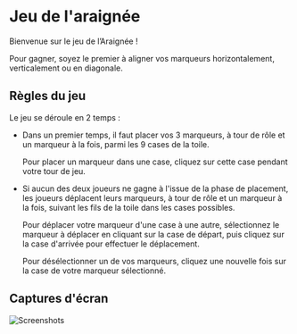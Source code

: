 # Jeu de l'araignée

Bienvenue sur le jeu de l’Araignée !

Pour gagner, soyez le premier à aligner vos marqueurs horizontalement, verticalement ou en diagonale.

## Règles du jeu

Le jeu se déroule en 2 temps :

* Dans un premier temps, il faut placer vos 3 marqueurs, à tour de rôle et un marqueur à la fois, parmi les 9 cases de la toile.
  
  Pour placer un marqueur dans une case, cliquez sur cette case pendant votre tour de jeu.

* Si aucun des deux joueurs ne gagne à l'issue de la phase de placement, les joueurs déplacent leurs marqueurs, à tour de rôle et un marqueur à la fois, suivant les fils de la toile dans les cases possibles.
  
  Pour déplacer votre marqueur d'une case à une autre, sélectionnez le marqueur à déplacer en cliquant sur la case de départ, puis cliquez sur la case d'arrivée pour effectuer le déplacement.
  
  Pour désélectionner un de vos marqueurs, cliquez une nouvelle fois sur la case de votre marqueur sélectionné.

## Captures d'écran

![Screenshots](https://image.ibb.co/c7aS97/captures_jeu.jpg)
